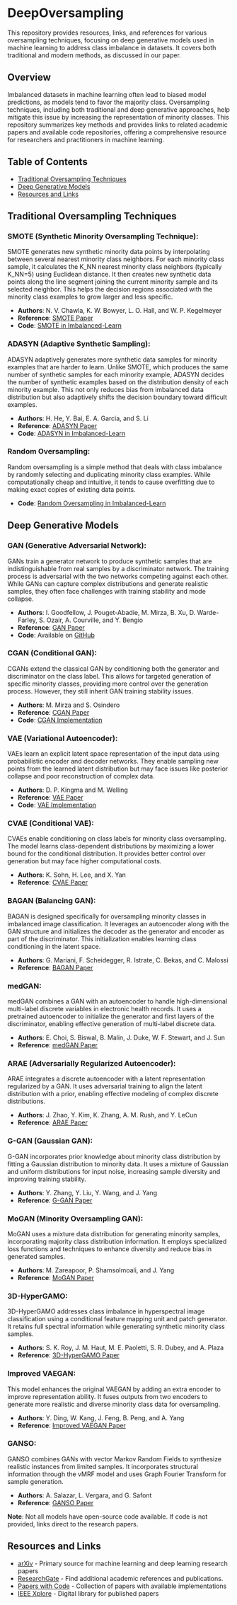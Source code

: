 # DeepOversampling

This repository provides resources, links, and references for various oversampling techniques, focusing on deep generative models used in machine learning to address class imbalance in datasets. It covers both traditional and modern methods, as discussed in our paper.

## Overview

Imbalanced datasets in machine learning often lead to biased model predictions, as models tend to favor the majority class. Oversampling techniques, including both traditional and deep generative approaches, help mitigate this issue by increasing the representation of minority classes. This repository summarizes key methods and provides links to related academic papers and available code repositories, offering a comprehensive resource for researchers and practitioners in machine learning.

## Table of Contents
* [Traditional Oversampling Techniques](#traditional-oversampling-techniques)
* [Deep Generative Models](#deep-generative-models)
* [Resources and Links](#resources-and-links)

## Traditional Oversampling Techniques

### SMOTE (Synthetic Minority Oversampling Technique):
SMOTE generates new synthetic minority data points by interpolating between several nearest minority class neighbors. For each minority class sample, it calculates the K_NN nearest minority class neighbors (typically K_NN=5) using Euclidean distance. It then creates new synthetic data points along the line segment joining the current minority sample and its selected neighbor. This helps the decision regions associated with the minority class examples to grow larger and less specific.

- **Authors**: N. V. Chawla, K. W. Bowyer, L. O. Hall, and W. P. Kegelmeyer
- **Reference**: [SMOTE Paper](https://www.researchgate.net/publication/220543125_SMOTE_Synthetic_Minority_Over-sampling_Technique)
- **Code**: [SMOTE in Imbalanced-Learn](https://imbalanced-learn.org/stable/references/generated/imblearn.over_sampling.SMOTE.html)

### ADASYN (Adaptive Synthetic Sampling):
ADASYN adaptively generates more synthetic data samples for minority examples that are harder to learn. Unlike SMOTE, which produces the same number of synthetic samples for each minority example, ADASYN decides the number of synthetic examples based on the distribution density of each minority example. This not only reduces bias from imbalanced data distribution but also adaptively shifts the decision boundary toward difficult examples.

- **Authors**: H. He, Y. Bai, E. A. Garcia, and S. Li
- **Reference**: [ADASYN Paper](https://doi.org/10.1109/IJCNN.2008.4633969)
- **Code**: [ADASYN in Imbalanced-Learn](https://imbalanced-learn.org/stable/references/generated/imblearn.over_sampling.ADASYN.html)

### Random Oversampling:
Random oversampling is a simple method that deals with class imbalance by randomly selecting and duplicating minority class examples. While computationally cheap and intuitive, it tends to cause overfitting due to making exact copies of existing data points.
- **Code**: [Random Oversampling in Imbalanced-Learn](https://imbalanced-learn.org/stable/references/generated/imblearn.over_sampling.RandomOverSampler.html)
## Deep Generative Models

### GAN (Generative Adversarial Network):
GANs train a generator network to produce synthetic samples that are indistinguishable from real samples by a discriminator network. The training process is adversarial with the two networks competing against each other. While GANs can capture complex distributions and generate realistic samples, they often face challenges with training stability and mode collapse.

- **Authors**: I. Goodfellow, J. Pouget-Abadie, M. Mirza, B. Xu, D. Warde-Farley, S. Ozair, A. Courville, and Y. Bengio
- **Reference**: [GAN Paper](https://papers.nips.cc/paper/2014/hash/5ca3e9b122f61f8f06494c97b1afccf3-Abstract.html)
- **Code**: Available on [GitHub](https://github.com/goodfeli/adversarial)

### CGAN (Conditional GAN):
CGANs extend the classical GAN by conditioning both the generator and discriminator on the class label. This allows for targeted generation of specific minority classes, providing more control over the generation process. However, they still inherit GAN training stability issues.

- **Authors**: M. Mirza and S. Osindero
- **Reference**: [CGAN Paper](https://arxiv.org/abs/1411.1784)
- **Code**: [CGAN Implementation](https://github.com/pytorch/examples/tree/main/dcgan)

### VAE (Variational Autoencoder):
VAEs learn an explicit latent space representation of the input data using probabilistic encoder and decoder networks. They enable sampling new points from the learned latent distribution but may face issues like posterior collapse and poor reconstruction of complex data.

- **Authors**: D. P. Kingma and M. Welling
- **Reference**: [VAE Paper](https://arxiv.org/abs/1312.6114)
- **Code**: [VAE Implementation](https://github.com/pytorch/examples/tree/main/vae)

### CVAE (Conditional VAE):
CVAEs enable conditioning on class labels for minority class oversampling. The model learns class-dependent distributions by maximizing a lower bound for the conditional distribution. It provides better control over generation but may face higher computational costs.

- **Authors**: K. Sohn, H. Lee, and X. Yan
- **Reference**: [CVAE Paper](https://papers.nips.cc/paper/2015/hash/8d55a249e6baa5c06772297520da2051-Abstract.html)

### BAGAN (Balancing GAN):
BAGAN is designed specifically for oversampling minority classes in imbalanced image classification. It leverages an autoencoder along with the GAN structure and initializes the decoder as the generator and encoder as part of the discriminator. This initialization enables learning class conditioning in the latent space.

- **Authors**: G. Mariani, F. Scheidegger, R. Istrate, C. Bekas, and C. Malossi
- **Reference**: [BAGAN Paper](https://arxiv.org/abs/1803.09655)

### medGAN:
medGAN combines a GAN with an autoencoder to handle high-dimensional multi-label discrete variables in electronic health records. It uses a pretrained autoencoder to initialize the generator and first layers of the discriminator, enabling effective generation of multi-label discrete data.

- **Authors**: E. Choi, S. Biswal, B. Malin, J. Duke, W. F. Stewart, and J. Sun
- **Reference**: [medGAN Paper](https://arxiv.org/abs/1703.06490)

### ARAE (Adversarially Regularized Autoencoder):
ARAE integrates a discrete autoencoder with a latent representation regularized by a GAN. It uses adversarial training to align the latent distribution with a prior, enabling effective modeling of complex discrete distributions.

- **Authors**: J. Zhao, Y. Kim, K. Zhang, A. M. Rush, and Y. LeCun
- **Reference**: [ARAE Paper](https://arxiv.org/abs/1706.04223)

### G-GAN (Gaussian GAN):
G-GAN incorporates prior knowledge about minority class distribution by fitting a Gaussian distribution to minority data. It uses a mixture of Gaussian and uniform distributions for input noise, increasing sample diversity and improving training stability.

- **Authors**: Y. Zhang, Y. Liu, Y. Wang, and J. Yang
- **Reference**: [G-GAN Paper](https://doi.org/10.1016/j.chemolab.2023.104775)

### MoGAN (Minority Oversampling GAN):
MoGAN uses a mixture data distribution for generating minority samples, incorporating majority class distribution information. It employs specialized loss functions and techniques to enhance diversity and reduce bias in generated samples.

- **Authors**: M. Zareapoor, P. Shamsolmoali, and J. Yang
- **Reference**: [MoGAN Paper](https://doi.org/10.1016/j.ymssp.2020.107175)

### 3D-HyperGAMO:
3D-HyperGAMO addresses class imbalance in hyperspectral image classification using a conditional feature mapping unit and patch generator. It retains full spectral information while generating synthetic minority class samples.

- **Authors**: S. K. Roy, J. M. Haut, M. E. Paoletti, S. R. Dubey, and A. Plaza
- **Reference**: [3D-HyperGAMO Paper](https://doi.org/10.1109/TGRS.2021.3052048)

### Improved VAEGAN:
This model enhances the original VAEGAN by adding an extra encoder to improve representation ability. It fuses outputs from two encoders to generate more realistic and diverse minority class data for oversampling.

- **Authors**: Y. Ding, W. Kang, J. Feng, B. Peng, and A. Yang
- **Reference**: [Improved VAEGAN Paper](https://doi.org/10.1109/ACCESS.2023.3302339)

### GANSO:
GANSO combines GANs with vector Markov Random Fields to synthesize realistic instances from limited samples. It incorporates structural information through the vMRF model and uses Graph Fourier Transform for sample generation.

- **Authors**: A. Salazar, L. Vergara, and G. Safont
- **Reference**: [GANSO Paper](https://doi.org/10.1016/j.eswa.2020.113819)

**Note**: Not all models have open-source code available. If code is not provided, links direct to the research papers.

## Resources and Links
- [arXiv](https://arxiv.org/) - Primary source for machine learning and deep learning research papers
- [ResearchGate](https://www.researchgate.net/) - Find additional academic references and publications.
- [Papers with Code](https://paperswithcode.com/) - Collection of papers with available implementations
- [IEEE Xplore](https://ieeexplore.ieee.org/) - Digital library for published papers
